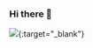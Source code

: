 ### Hi there 👋

[<img src="https://www.codewars.com/users/lugenx/badges/large">](https://www.codewars.com/users/lugenx){:target="_blank"}
<!--
**lugenx/lugenx** is a ✨ _special_ ✨ repository because its `README.md` (this file) appears on your GitHub profile.

Here are some ideas to get you started:

- 🔭 I’m currently working on ...
- 🌱 I’m currently learning ...
- 👯 I’m looking to collaborate on ...
- 🤔 I’m looking for help with ...
- 💬 Ask me about ...
- 📫 How to reach me: ...
- 😄 Pronouns: ...
- ⚡ Fun fact: ...
-->
